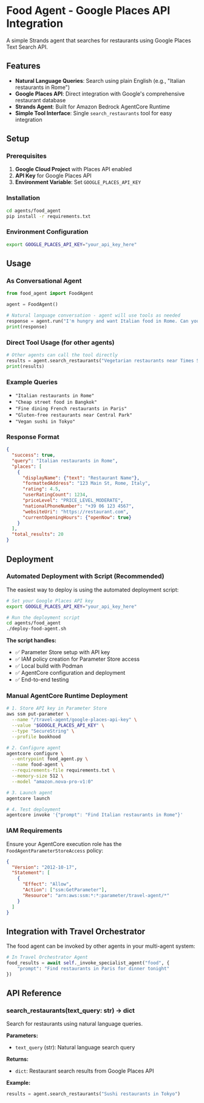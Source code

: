 # Food Agent - Google Places API Integration

A simple Strands agent that searches for restaurants using Google Places Text Search API.

## Features

- **Natural Language Queries**: Search using plain English (e.g., "Italian restaurants in Rome")
- **Google Places API**: Direct integration with Google's comprehensive restaurant database
- **Strands Agent**: Built for Amazon Bedrock AgentCore Runtime
- **Simple Tool Interface**: Single `search_restaurants` tool for easy integration

## Setup

### Prerequisites

1. **Google Cloud Project** with Places API enabled
2. **API Key** for Google Places API
3. **Environment Variable**: Set `GOOGLE_PLACES_API_KEY`

### Installation

```bash
cd agents/food_agent
pip install -r requirements.txt
```

### Environment Configuration

```bash
export GOOGLE_PLACES_API_KEY="your_api_key_here"
```

## Usage

### As Conversational Agent

```python
from food_agent import FoodAgent

agent = FoodAgent()

# Natural language conversation - agent will use tools as needed
response = agent.run("I'm hungry and want Italian food in Rome. Can you help me find some good restaurants?")
print(response)
```

### Direct Tool Usage (for other agents)

```python
# Other agents can call the tool directly
results = agent.search_restaurants("Vegetarian restaurants near Times Square, NYC")
print(results)
```

### Example Queries

- `"Italian restaurants in Rome"`
- `"Cheap street food in Bangkok"`
- `"Fine dining French restaurants in Paris"`
- `"Gluten-free restaurants near Central Park"`
- `"Vegan sushi in Tokyo"`

### Response Format

```json
{
  "success": true,
  "query": "Italian restaurants in Rome",
  "places": [
    {
      "displayName": {"text": "Restaurant Name"},
      "formattedAddress": "123 Main St, Rome, Italy",
      "rating": 4.5,
      "userRatingCount": 1234,
      "priceLevel": "PRICE_LEVEL_MODERATE",
      "nationalPhoneNumber": "+39 06 123 4567",
      "websiteUri": "https://restaurant.com",
      "currentOpeningHours": {"openNow": true}
    }
  ],
  "total_results": 20
}
```

## Deployment

### Automated Deployment with Script (Recommended)

The easiest way to deploy is using the automated deployment script:

```bash
# Set your Google Places API key
export GOOGLE_PLACES_API_KEY="your_api_key_here"

# Run the deployment script
cd agents/food_agent
./deploy-food-agent.sh
```

**The script handles:**
- ✅ Parameter Store setup with API key
- ✅ IAM policy creation for Parameter Store access  
- ✅ Local build with Podman
- ✅ AgentCore configuration and deployment
- ✅ End-to-end testing

### Manual AgentCore Runtime Deployment

```bash
# 1. Store API key in Parameter Store
aws ssm put-parameter \
  --name "/travel-agent/google-places-api-key" \
  --value "$GOOGLE_PLACES_API_KEY" \
  --type "SecureString" \
  --profile bookhood

# 2. Configure agent
agentcore configure \
  --entrypoint food_agent.py \
  --name food-agent \
  --requirements-file requirements.txt \
  --memory-size 512 \
  --model "amazon.nova-pro-v1:0"

# 3. Launch agent
agentcore launch

# 4. Test deployment  
agentcore invoke '{"prompt": "Find Italian restaurants in Rome"}'
```

### IAM Requirements

Ensure your AgentCore execution role has the `FoodAgentParameterStoreAccess` policy:

```json
{
  "Version": "2012-10-17", 
  "Statement": [
    {
      "Effect": "Allow",
      "Action": ["ssm:GetParameter"],
      "Resource": "arn:aws:ssm:*:*:parameter/travel-agent/*"
    }
  ]
}
```

## Integration with Travel Orchestrator

The food agent can be invoked by other agents in your multi-agent system:

```python
# In Travel Orchestrator Agent
food_results = await self._invoke_specialist_agent("food", {
    "prompt": "Find restaurants in Paris for dinner tonight"
})
```

## API Reference

### search_restaurants(text_query: str) -> dict

Search for restaurants using natural language queries.

**Parameters:**
- `text_query` (str): Natural language search query

**Returns:**
- `dict`: Restaurant search results from Google Places API

**Example:**
```python
results = agent.search_restaurants("Sushi restaurants in Tokyo")
